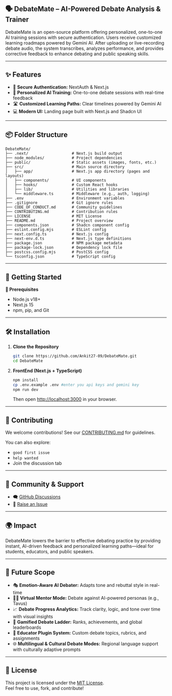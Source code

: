## 🗣️ DebateMate – AI-Powered Debate Analysis & Trainer

DebateMate is an open-source platform offering personalized, one-to-one AI training sessions with secure authentication. Users receive customized learning roadmaps powered by Gemini AI. After uploading or live-recording debate audio, the system transcribes, analyzes performance, and provides corrective feedback to enhance debating and public speaking skills.

---

## ✨ Features

- 🔐 **Secure Authentication:** NextAuth & Next.js
- 🎯 **Personalized AI Training:** One-to-one debate sessions with real-time feedback
- 🛣 **Customized Learning Paths:** Clear timelines powered by Gemini AI
- 💻 **Modern UI:** Landing page built with Next.js and Shadcn UI

---

## 📦 Folder Structure

```plaintext
DebateMate/
├── .next/                   # Next.js build output
├── node_modules/            # Project dependencies
├── public/                  # Static assets (images, fonts, etc.)
├── src/                     # Main source directory
│   ├── app/                 # Next.js app directory (pages and layouts)
│   ├── components/          # UI components
│   ├── hooks/               # Custom React hooks
│   ├── lib/                 # Utilities and libraries
│   └── middleware.ts        # Middleware (e.g., auth, logging)
├── .env                     # Environment variables
├── .gitignore               # Git ignore rules
├── CODE_OF_CONDUCT.md       # Community guidelines
├── CONTRIBUTING.md          # Contribution rules
├── LICENSE                  # MIT License
├── README.md                # Project overview
├── components.json          # Shadcn component config
├── eslint.config.mjs        # ESLint config
├── next.config.ts           # Next.js config
├── next-env.d.ts            # Next.js type definitions
├── package.json             # NPM package metadata
├── package-lock.json        # Dependency lock file
├── postcss.config.mjs       # PostCSS config
└── tsconfig.json            # TypeScript config
```

---

## 🚀 Getting Started

**🧰 Prerequisites**
- Node.js v18+
- Next.js 15
- npm, pip, and Git

---

## 🛠️ Installation

1. **Clone the Repository**
   ```bash
   git clone https://github.com/Ankit27-09/DebateMate.git
   cd DebateMate
   ```

2. **FrontEnd (Next.js + TypeScript)**
   ```bash
   npm install
   cp .env.example .env #enter you api keys and gemini key
   npm run dev
   ```
   Then open [http://localhost:3000](http://localhost:3000) in your browser.

---

## 🤝 Contributing

We welcome contributions! See our [CONTRIBUTING.md](./CONTRIBUTING.md) for guidelines.

You can also explore:
- `good first issue`
- `help wanted`
- Join the discussion tab

---

## 📢 Community & Support

- 🗨️ [GitHub Discussions](https://github.com/Ankit27-09/DebateMate/discussions)
- 🐞 [Raise an Issue](https://github.com/Ankit27-09/DebateMate/issues)

---

## 🌍 Impact

DebateMate lowers the barrier to effective debating practice by providing instant, AI-driven feedback and personalized learning paths—ideal for students, educators, and public speakers.

---

## 🔮 Future Scope

- 🎭 **Emotion-Aware AI Debater:** Adapts tone and rebuttal style in real-time
- 👨‍🏫 **Virtual Mentor Mode:** Debate against AI-powered personas (e.g., Tavus)
- 📈 **Debate Progress Analytics:** Track clarity, logic, and tone over time with visual insights
- 🏅 **Gamified Debate Ladder:** Ranks, achievements, and global leaderboards
- 🧩 **Educator Plugin System:** Custom debate topics, rubrics, and assignments
- 🌐 **Multilingual & Cultural Debate Modes:** Regional language support with culturally adaptive prompts

---

## 📄 License

This project is licensed under the [MIT License](./LICENSE).  
Feel free to use, fork, and contribute!
